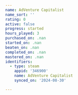 ```yaml
---
name: AdVenture Capitalist
name_sort: ''
rating: 0
active: false
progress: started
hours_played: 3
purchased_on: .nan
started_on: .nan
beaten_on: .nan
completed_on: .nan
mastered_on: .nan
identifiers:
  - type: steam
    appid: '346900'
    name: AdVenture Capitalist
    synced_on: '2024-08-30'

---
```

